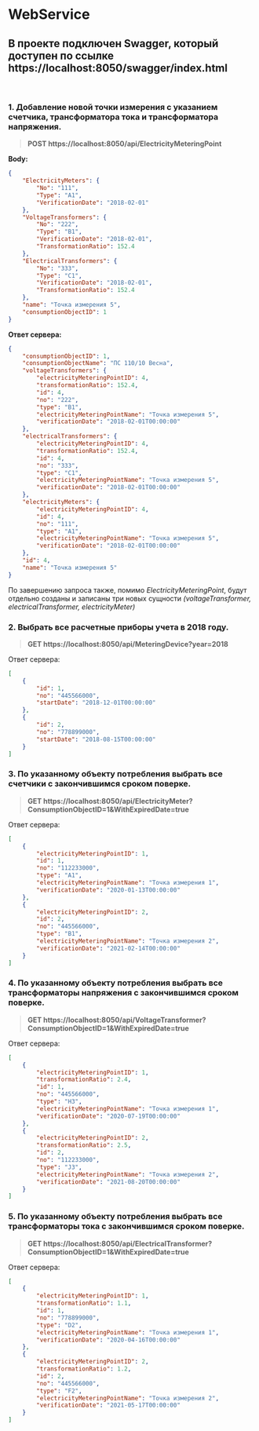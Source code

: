 # WebService

## В проекте подключен Swagger, который доступен по ссылке https://localhost:8050/swagger/index.html
&nbsp;&nbsp;&nbsp;&nbsp;&nbsp;&nbsp;

### **1. Добавление новой точки измерения с указанием счетчика, трансформатора тока и трансформатора напряжения.**

> **POST https://localhost:8050/api/ElectricityMeteringPoint**

**Body:**

```json
{
    "ElectricityMeters": {
        "No": "111",
        "Type": "A1",
        "VerificationDate": "2018-02-01"
    },
    "VoltageTransformers": {
        "No": "222",
        "Type": "B1",
        "VerificationDate": "2018-02-01",
        "TransformationRatio": 152.4
    },
    "ElectricalTransformers": {
        "No": "333",
        "Type": "C1",
        "VerificationDate": "2018-02-01",
        "TransformationRatio": 152.4
    },
    "name": "Точка измерения 5",
    "consumptionObjectID": 1
}
```

**Ответ сервера:**

```json
{
    "consumptionObjectID": 1,
    "consumptionObjectName": "ПС 110/10 Весна",
    "voltageTransformers": {
        "electricityMeteringPointID": 4,
        "transformationRatio": 152.4,
        "id": 4,
        "no": "222",
        "type": "B1",
        "electricityMeteringPointName": "Точка измерения 5",
        "verificationDate": "2018-02-01T00:00:00"
    },
    "electricalTransformers": {
        "electricityMeteringPointID": 4,
        "transformationRatio": 152.4,
        "id": 4,
        "no": "333",
        "type": "C1",
        "electricityMeteringPointName": "Точка измерения 5",
        "verificationDate": "2018-02-01T00:00:00"
    },
    "electricityMeters": {
        "electricityMeteringPointID": 4,
        "id": 4,
        "no": "111",
        "type": "A1",
        "electricityMeteringPointName": "Точка измерения 5",
        "verificationDate": "2018-02-01T00:00:00"
    },
    "id": 4,
    "name": "Точка измерения 5"
}
```

По завершению запроса также, помимо *ElectricityMeteringPoint*, будут отдельно созданы и записаны три новых сущности *(voltageTransformer, electricalTransformer, electricityMeter)*

### **2. Выбрать все расчетные приборы учета в 2018 году.**

> **GET https://localhost:8050/api/MeteringDevice?year=2018**

Ответ сервера:
```json
[
    {
        "id": 1,
        "no": "445566000",
        "startDate": "2018-12-01T00:00:00"
    },
    {
        "id": 2,
        "no": "778899000",
        "startDate": "2018-08-15T00:00:00"
    }
]
```

### **3. По указанному объекту потребления выбрать все счетчики с закончившимся сроком поверке.**

> **GET https://localhost:8050/api/ElectricityMeter?ConsumptionObjectID=1&WithExpiredDate=true**

Ответ сервера:
```json
[
    {
        "electricityMeteringPointID": 1,
        "id": 1,
        "no": "112233000",
        "type": "A1",
        "electricityMeteringPointName": "Точка измерения 1",
        "verificationDate": "2020-01-13T00:00:00"
    },
    {
        "electricityMeteringPointID": 2,
        "id": 2,
        "no": "445566000",
        "type": "B1",
        "electricityMeteringPointName": "Точка измерения 2",
        "verificationDate": "2021-02-14T00:00:00"
    }
]
```

### **4. По указанному объекту потребления выбрать все трансформаторы напряжения с закончившимся сроком поверке.**

> **GET https://localhost:8050/api/VoltageTransformer?ConsumptionObjectID=1&WithExpiredDate=true**

Ответ сервера:
```json
[
    {
        "electricityMeteringPointID": 1,
        "transformationRatio": 2.4,
        "id": 1,
        "no": "445566000",
        "type": "H3",
        "electricityMeteringPointName": "Точка измерения 1",
        "verificationDate": "2020-07-19T00:00:00"
    },
    {
        "electricityMeteringPointID": 2,
        "transformationRatio": 2.5,
        "id": 2,
        "no": "112233000",
        "type": "J3",
        "electricityMeteringPointName": "Точка измерения 2",
        "verificationDate": "2021-08-20T00:00:00"
    }
]
```

### **5. По указанному объекту потребления выбрать все трансформаторы тока с закончившимся сроком поверке.** 

> **GET https://localhost:8050/api/ElectricalTransformer?ConsumptionObjectID=1&WithExpiredDate=true**

Ответ сервера:
```json
[
    {
        "electricityMeteringPointID": 1,
        "transformationRatio": 1.1,
        "id": 1,
        "no": "778899000",
        "type": "D2",
        "electricityMeteringPointName": "Точка измерения 1",
        "verificationDate": "2020-04-16T00:00:00"
    },
    {
        "electricityMeteringPointID": 2,
        "transformationRatio": 1.2,
        "id": 2,
        "no": "445566000",
        "type": "F2",
        "electricityMeteringPointName": "Точка измерения 2",
        "verificationDate": "2021-05-17T00:00:00"
    }
]
```